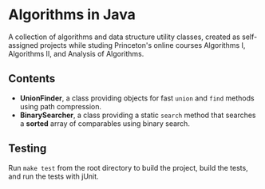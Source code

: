 # Algorithms in Java

A collection of algorithms and data structure utility classes, created as self-assigned projects while studing Princeton's online courses Algorithms I, Algorithms II, and Analysis of Algorithms.

## Contents

* **UnionFinder**, a class providing objects for fast `union` and `find` methods using path compression.
* **BinarySearcher**, a class providing a static `search` method that searches a **sorted** array of comparables using binary search.

## Testing

Run `make test` from the root directory to build the project, build the tests, and run the tests with jUnit.


